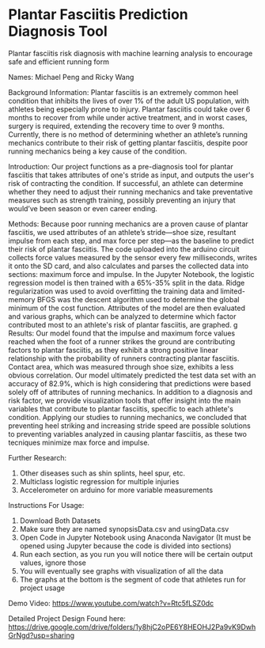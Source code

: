# Plantar Fasciitis Prediction Diagnosis Tool

Plantar fasciitis risk diagnosis with machine learning analysis to encourage safe and efficient running form

Names: Michael Peng and Ricky Wang

Background Information:
Plantar fasciitis is an extremely common heel condition that inhibits the lives of over 1% of the adult US population, with athletes being especially prone to injury. Plantar fasciitis could take over 6 months to recover from while under active treatment, and in worst cases, surgery is required, extending the recovery time to over 9 months. Currently, there is no method of determining whether an athlete’s running mechanics contribute to their risk of getting plantar fasciitis, despite poor running mechanics being a key cause of the condition.

Introduction:
Our project functions as a pre-diagnosis tool for plantar fasciitis that takes attributes of one's stride as input, and outputs the user's risk of contracting the condition. If successful, an athlete can determine whether they need to adjust their running mechanics and take preventative measures such as strength training, possibly preventing an injury that would’ve been season or even career ending.

Methods:
Because poor running mechanics are a proven cause of plantar fasciitis, we used attributes of an athlete’s stride—shoe size, resultant impulse from each step, and max force per step—as the baseline to predict their risk of plantar fasciitis. The code uploaded into the arduino circuit collects force values measured by the sensor every few milliseconds, writes it onto the SD card, and also calculates and parses the collected data into sections: maximum force and impulse. In the Jupyter Notebook, the logistic regression model is then trained with a 65%-35% split in the data. Ridge regularization was used to avoid overfitting the training data and limited-memory BFGS was the descent algorithm used to determine the global minimum of the cost function. Attributes of the model are then evaluated and various graphs, which can be analyzed to determine which factor contributed most to an athlete's risk of plantar fasciitis, are graphed.
g
Results:
Our model found that the impulse and maximum force values reached when the foot of a runner strikes the ground are contributing factors to plantar fasciitis, as they exhibit a strong positive linear relationship with the probability of runners contracting plantar fasciitis. Contact area, which was measured through shoe size, exhibits a less obvious correlation. Our model ultimately predicted the test data set with an accuracy of 82.9%, which is high considering that predictions were based solely off of attributes of running mechanics. In addition to a diagnosis and risk factor, we provide visualization tools that offer insight into the main variables that contribute to plantar fasciitis, specific to each athlete's condition. Applying our studies to running mechanics, we concluded that preventing heel striking and increasing stride speed are possible solutions to preventing variables analyzed in causing plantar fasciitis, as these two tecniques minimize max force and impulse.

Further Research:
1. Other diseases such as shin splints, heel spur, etc.
2. Multiclass logistic regression for multiple injuries
3. Accelerometer on arduino for more variable measurements

Instructions For Usage:
1. Download Both Datasets
2. Make sure they are named synopsisData.csv and usingData.csv
3. Open Code in Jupyter Notebook using Anaconda Navigator (It must be opened using
Jupyter because the code is divided into sections)
4. Run each section, as you run you will notice there will be certain output values,
ignore those
5. You will eventually see graphs with visualization of all the data
6. The graphs at the bottom is the segment of code that athletes run for project usage

Demo Video:
https://www.youtube.com/watch?v=Rtc5fLSZ0dc

Detailed Project Design Found here:
https://drive.google.com/drive/folders/1y8hjC2oPE6Y8HEOHJ2Pa9vK9DwhGrNgd?usp=sharing
